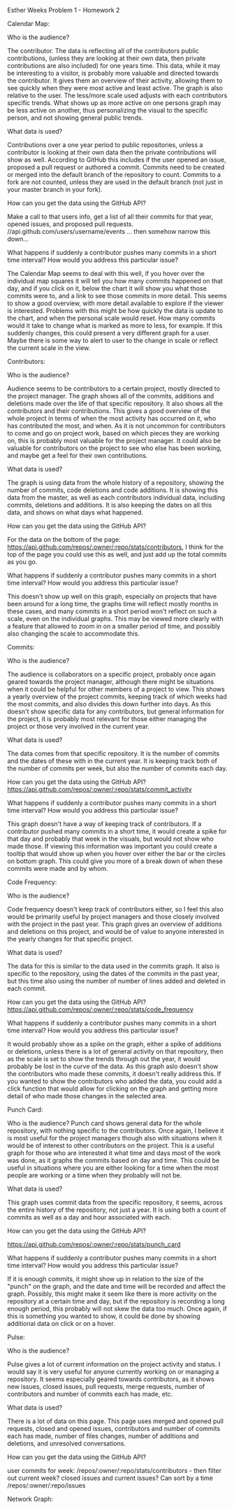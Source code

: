 Esther Weeks Problem 1 - Homework 2

Calendar Map:

Who is the audience?

The contributor. The data is reflecting all of the contributors public contributions, 
(unless they are looking at their own data, then private contributions are also included)
for one years time. This data, while it may be interesting to a visitor, is probably more
valuable and directed towards the contributor. It gives them an overview of their
activity, allowing them to see quickly when they were most active and least active. The 
graph is also relative to the user. The less/more scale used adjusts with each contributors 
specific trends. What shows up as more active on one persons graph may be less active on 
another, thus personalizing the visual to the specific person, and not showing general 
public trends. 

What data is used?

Contributions over a one year period to public repositories, unless a contributor is 
looking at their own data then the private contributions will show as well. According to
GitHub this includes if the user opened an issue, proposed a pull request or authored a 
commit. Commits need to be created or merged into the default branch of the repository to 
count.  Commits to a fork are not counted, unless they are used in the default branch (not
just in your master branch in your fork). 

How can you get the data using the GitHub API?

Make a call to that users info, get a list of all their commits for that year, opened issues,
and proposed pull requests.  //api.github.com/users/username/events ... then somehow narrow 
this down... 

What happens if suddenly a contributor pushes many commits in a short time interval? 
How would you address this particular issue?

The Calendar Map seems to deal with this well, if you hover over the individual map squares
it will tell you how many commits happened on that day, and if you click on it, below the 
chart it will show you what those commits were to, and a link to see those commits in more
detail. This seems to show a good overview, with more detail available to explore if the 
viewer is interested. Problems with this might be how quickly the data is update to the chart,
and when the personal scale would reset. How many commits would it take to change what is 
marked as more to less, for example. If this suddenly changes, this could present a very 
different graph for a user. Maybe there is some way to alert to user to the change in scale or
reflect the current scale in the view. 

Contributors:

Who is the audience?

Audience seems to be contributors to a certain project, mostly directed to the project
manager. The graph shows all of the commits, additions and deletions made over the life of
that specific repository. It also shows all the contributors and their contributions. This 
gives a good overview of the whole project in terms of when the most activity has occurred
on it, who has contributed the most, and when. As it is not uncommon for contributors to
come and go on project work, based on which pieces they are working on, this is probably 
most valuable for the project manager. It could also be valuable for contributors on the
project to see who else has been working, and maybe get a feel for their own contributions.

What data is used?

The graph is using data from the whole history of a repository, showing the number of
commits, code deletions and code additions. It is showing this data from the master, 
as well as each contributors individual data, including commits, deletions and additions. 
It is also keeping the dates on all this data, and shows on what days what happened. 

How can you get the data using the GitHub API?

For the data on the bottom of the page: 
https://api.github.com/repos/:owner/:repo/stats/contributors, I think for the top of
the page you could use this as well, and just add up the total commits as you go.

What happens if suddenly a contributor pushes many commits in a short time interval? 
How would you address this particular issue? 

This doesn't show up well on this graph, especially on projects that have been around for
a long time, the graphs time will reflect mostly months in these cases, and many commits 
in a short period won't reflect on such a scale, even on the individual graphs. This may
be viewed more clearly with a feature that allowed to zoom in on a smaller period of time,
and possibly also changing the scale to accommodate this. 

Commits:

Who is the audience?

The audience is collaborators on a specific project, probably once again geared towards
the project manager, although there might be situations when it could be helpful for other
members of a project to view. This shows a yearly overview of the project commits, keeping
track of which weeks had the most commits, and also divides this down further into days. 
As this doesn't show specific data for any contributors, but general information for the
project, it is probably most relevant for those either managing the project or those 
very involved in the current year. 

What data is used?

The data comes from that specific repository. It is the number of commits and the dates of
these with in the current year. It is keeping track both of the number of commits per week,
but also the number of commits each day. 

How can you get the data using the GitHub API?
https://api.github.com/repos/:owner/:repo/stats/commit_activity

What happens if suddenly a contributor pushes many commits in a short time interval? 
How would you address this particular issue? 

This graph doesn't have a way of keeping track of contributors. If a contributor pushed
many commits in a short time, it would create a spike for that day and probably that week
in the visuals, but would not show who made those. If viewing this information was important
you could create a tooltip that would show up when you hover over either the bar or the circles
on bottom graph. This could give you more of a break down of when these commits were made and
by whom. 

Code Frequency:

Who is the audience?

Code frequency doesn't keep track of contributors either, so I feel this also would be primarily 
useful by project managers and those closely involved with the project in the past year. 
This graph gives an overview of additions and deletions on this project, and would be of 
value to anyone interested in the yearly changes for that specific project. 

What data is used?

The data for this is similar to the data used in the commits graph. It also is specific to
the repository, using the dates of the commits in the past year, but this time also using
the number of number of lines added and deleted in each commit.

How can you get the data using the GitHub API?
https://api.github.com/repos/:owner/:repo/stats/code_frequency

What happens if suddenly a contributor pushes many commits in a short time interval? 
How would you address this particular issue? 

It would probably show as a spike on the graph, either a spike of additions or deletions, 
unless there is a lot of general activity on that repository, then as the scale is set
to show the trends through out the year, it would probably be lost in the curve of the 
data. As this graph aslo doesn't show the contributors who made these commits, it
doesn't really address this. If you wanted to show the contributors who added the 
data, you could add a click function that would allow for clicking on the graph and 
getting more detail of who made those changes in the selected area. 

Punch Card:

Who is the audience?
Punch card shows general data for the whole repository, with nothing specific to the 
contributors. Once again, I believe it is most useful for the project managers though also
with situations when it would be of interest to other contributors on the project. This is a 
useful graph for those who are interested it what time and days most of the work was done, 
as it graphs the commits based on day and time. This could be useful in situations where 
you are either looking for a time when the most people are working or a time when they probably
will not be. 

What data is used?

This graph uses commit data from the specific repository, it seems, across the entire history of
the repository, not just a year. It is using both a count of commits as well as a day and hour
associated with each. 
  
How can you get the data using the GitHub API?

https://api.github.com/repos/:owner/:repo/stats/punch_card

What happens if suddenly a contributor pushes many commits in a short time interval? 
How would you address this particular issue? 

If it is enough commits, it might show up in relation to the size of the "punch" on the
graph, and the date and time will be recorded and affect the graph. Possibly, this might
make it seem like there is more activity on the repository at a certain time and day, but
if the repository is recording a long enough period, this probably will not skew the data
too much. Once again, if this is something you wanted to show, it could be done by showing
additional data on click or on a hover. 

Pulse:

Who is the audience?

Pulse gives a lot of current information on the project activity and status. I would say it
is very useful for anyone currently working on or managing a repository. It seems especially
geared towards contributors, as it shows new issues, closed issues, pull requests, merge 
requests, number of contributors and number of commits each has made, etc. 

What data is used?

There is a lot of data on this page. This page uses merged and opened pull requests, 
closed and opened issues, contributors and number of commits each has made, number of 
files changes, number of additions and deletions, and unresolved conversations. 
 
 How can you get the data using the GitHub API?
 
 
 user commits for week: /repos/:owner/:repo/stats/contributors  - then filter out current week?
 closed issues and current issues? Can sort by a time /repos/:owner/:repo/issues
 
 
 Network Graph:
 
 
 